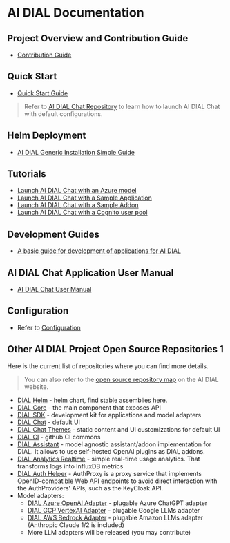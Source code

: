# AI DIAL Documentation

## Project Overview and Contribution Guide

* [Contribution Guide](https://github.com/epam/ai-dial/blob/main/CONTRIBUTING.md)

## Quick Start

* [Quick Start Guide](./quick-start.md)

> Refer to [AI DIAL Chat Repository](https://github.com/epam/ai-dial-chat#overview) to learn how to launch AI DIAL Chat with default configurations.

## Helm Deployment

* [AI DIAL Generic Installation Simple Guide](https://github.com/epam/ai-dial-helm/tree/main/charts/dial/examples/generic/simple)

## Tutorials

* [Launch AI DIAL Chat with an Azure model](./tutorials/quick-start-model.md)
* [Launch AI DIAL Chat with a Sample Application](./tutorials/quick-start-with-application.md)
* [Launch AI DIAL Chat with a Sample Addon](./tutorials/quick-start-with-addon.md)
* [Launch AI DIAL Chat with a Cognito user pool](./tutorials/cognito-quick-start.md)

## Development Guides

* [A basic guide for development of applications for AI DIAL](./tutorials/quick-start-with-application.md)

## AI DIAL Chat Application User Manual

* [AI DIAL Chat User Manual](./user-guide.md)

## Configuration

* Refer to [Configuration](./Deployment/configuration.md)

## Other AI DIAL Project Open Source Repositories 1

Here is the current list of repositories where you can find more details.

> You can also refer to the [open source repository map](https://epam-rail.com/open-source) on the AI DIAL website.

- [DIAL Helm](https://github.com/epam/ai-dial-helm) - helm chart, find stable assemblies here.
- [DIAL Core](https://github.com/epam/ai-dial-core) - the main component that exposes API
- [DIAL SDK](https://github.com/epam/ai-dial-sdk) - development kit for applications and model adapters
- [DIAL Chat](https://github.com/epam/ai-dial-chat) - default UI
- [DIAL Chat Themes](https://github.com/epam/ai-dial-chat-themes) - static content and UI customizations for default UI
- [DIAL CI](https://github.com/epam/ai-dial-ci) - github CI commons
- [DIAL Assistant](https://github.com/epam/ai-dial-assistant) - model agnostic assistant/addon implementation for DIAL. It allows to use self-hosted OpenAI plugins as DIAL addons.
- [DIAL Analytics Realtime](https://github.com/epam/ai-dial-analytics-realtime) - simple real-time usage analytics. That transforms logs into InfluxDB metrics
- [DIAL Auth Helper](https://github.com/epam/ai-dial-auth-helper) - AuthProxy is a proxy service that implements OpenID-compatible Web API endpoints to avoid direct interaction with the AuthProviders' APIs, such as the KeyCloak API.
- Model adapters:
    - [DIAL Azure OpenAI Adapter](https://github.com/epam/ai-dial-adapter-openai) - plugable Azure ChatGPT adapter
    - [DIAL GCP VertexAI Adapter](https://github.com/epam/ai-dial-adapter-vertexai) - plugable Google LLMs adapter
    - [DIAL AWS Bedrock Adapter](https://github.com/epam/ai-dial-adapter-bedrock) - plugable Amazon LLMs adapter (Anthropic Claude 1/2 is included)
    - More LLM adapters will be released (you may contribute)
